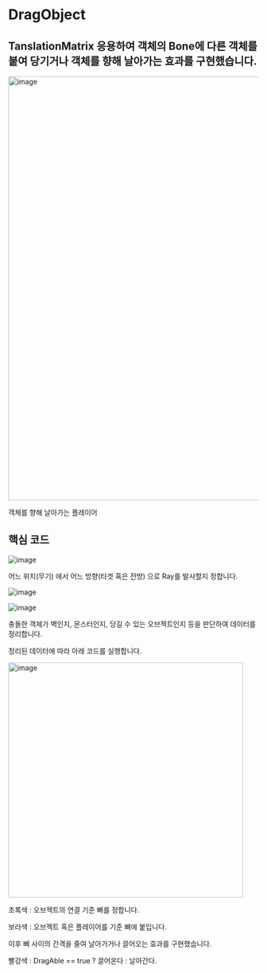 # DragObject 

## TanslationMatrix 응용하여 객체의 Bone에 다른 객체를 붙여 당기거나 객체를 향해 날아가는 효과를 구현했습니다.

<img width="851" alt="image" src="https://github.com/KimDaeMins/Portfolio/assets/68540137/c87ccb8b-14fe-44e1-ab94-755d7202d155">

객체를 향해 날아가는 플레이어

## 핵심 코드

![image](https://github.com/KimDaeMins/Portfolio/assets/68540137/1f1e865d-c7ce-4169-a4a9-270dee4ef36b)

어느 위치(무기) 에서 어느 방향(타겟 혹은 전방) 으로 Ray를 발사할지 정합니다.

![image](https://github.com/KimDaeMins/Portfolio/assets/68540137/d9c2d3e2-060e-480c-ba15-1ab8ae71ed9a)

![image](https://github.com/KimDaeMins/Portfolio/assets/68540137/6f2fd224-d780-4b19-8320-d98c01cad91e)

충돌한 객체가 벽인지, 몬스터인지, 당길 수 있는 오브젝트인지 등을 판단하여 데이터를 정리합니다.

정리된 데이터에 따라 아래 코드를 실행합니다.

<img width="472" alt="image" src="https://github.com/KimDaeMins/Portfolio/assets/68540137/9ab4a913-dd86-4a25-9f95-f3e0ccb8cc71">

초록색 : 오브젝트의 연결 기준 뼈를 정합니다.

보라색 : 오브젝트 혹은 플레이어를 기준 뼈에 붙입니다.

이후 뼈 사이의 간격을 줄여 날아가거나 끌어오는 효과를 구현했습니다.

빨강색 : DragAble == true ? 끌어온다 : 날아간다.
